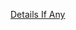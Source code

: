 [Details If Any](https://github.com/deathbybandaid/piholeparser/blob/master/RecentRunLogs/parsingscripts/280Blocker.md)

